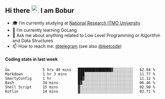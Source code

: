 ## Hi there <img src="https://media.giphy.com/media/hvRJCLFzcasrR4ia7z/giphy.gif" width="25px"> I am Bobur

- :mortar_board: I’m currently studying at [National Research ITMO University](https://itmo.ru/)
- :seedling: I’m currently learning GoLang
- :speech_balloon: Ask me about anything related to Low Level Programming or Algorithm and Data Structures
- :mailbox: How to reach me: [@telegram](https://t.me/bobur_zakirov) (see also [@leetcode](https://leetcode.com/insanis/))      

#### Coding stats in last week

<!--START_SECTION:waka-->

```text
Go               5 hrs 40 mins   ███████████████▓░░░░░░░░░   62.84 %
Markdown         1 hr 3 mins     ███░░░░░░░░░░░░░░░░░░░░░░   11.77 %
SmartyConfig     1 hr            ██▓░░░░░░░░░░░░░░░░░░░░░░   11.12 %
Bash             34 mins         █▓░░░░░░░░░░░░░░░░░░░░░░░   06.46 %
Shell Script     15 mins         ▓░░░░░░░░░░░░░░░░░░░░░░░░   02.90 %
Kotlin           14 mins         ▓░░░░░░░░░░░░░░░░░░░░░░░░   02.71 %
```

<!--END_SECTION:waka-->
